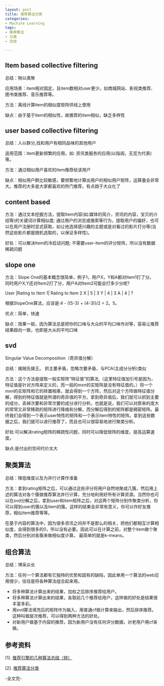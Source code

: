 ```yaml
---
layout: post
title: 推荐算法分类
categories:
- Machine Learning
tags:
- 推荐算法
- 分类
- 总结

---
```


## Item based collective filtering

总结：物以类聚

应用场景：item相对固定，且item数相对user更少。如商城网站、影视类推荐、图书类推荐、音乐推荐等。

方法：离线计算item的相似度矩阵供线上使用

缺点：由于基于item的相似性，故推荐的item相似，缺乏多样性
 
## user based collective filtering

总结：人以群分,找和用户有相同品味的其他用户

适用范围：item更新频繁的应用，如: 资讯类服务的应用(以指阅，无觅为代表)等。

方法：通过相似用户喜欢的item推荐给该用户

缺点：相似用户群比较敏感，要频繁地计算出用户的相似用户矩阵，运算量会非常大。推荐的大多是大家都喜欢的热门推荐，有点趋于大众化了
  
## content based

方法：通过文本挖掘方法，提取Item内容(如:媒体的简介，资讯的内容，宝贝的介绍等)的关键词计算相似度; 通过用户的浏览或搜索等行为，提取用户的偏好，也可以在用户注册时显式获取，如让他选择感兴趣的主题或是对看过的影片打分等(当然这些影片都是随机选取的，以保证多样性)。

好处：可以解决Item的冷启动问题; 不需要user-item的评分矩阵，所以没有数据稀疏问题
   
## slope one

方法：Slope One的基本概念很简单，例子1，用户X，Y和A都对Item1打了分。 同时用户X,Y还对Item2打了分，用户A对Item2可能会打多少分呢?

User |Rating to Item 1|    Rating to Item 2
   X |   5 |  3
   Y |   4 |  3
   A |   4 |  ?

根据SlopeOne算法，应该是:4 - ((5-3) + (4-3))/2 = 2。5。

优点：简单，快速

缺点：效果一般，因为算法总是把你的口味与大众的平均口味作对等，容易让推荐结果趋向一致，也即是大从的平均口味
    
## svd

Singular Value Decomposition（奇异值分解）

总结：擒贼先擒王。 抓主要矛盾，忽略次要矛盾，与PCA(主成分分析)类似

方法：这个方法是提取一般实矩阵“特征值”的算法,（这里特征值加引号是因为，特征值是针对方阵来定义的，而一般的$mxn$的实矩阵是没有特征值的。）将一个$mxn$的实矩阵和它的转置相乘，就会得到一个方阵，然后对这个方阵做特征值分解，得到的特征值就是所谓的奇异值的平方。拿到奇异值后，我们就可以抓到主要的成分，丢掉次要和非常次要的成分进行分析。也就是说，我们可以对原来的庞大的常常又非常稀疏的矩阵进行降维和分解，而分解后得到的矩阵都是稠密矩阵。最终我们会得到一个表示user特性的矩阵和一个表示item特性的矩阵。拿到这些数据之后，我们就可以进行推荐了，而且也可以很容易地进行聚类分析。

好处:可以解决rating矩阵的稀疏性问题，同时可以降低矩阵的维度，提高运算速度。

缺点:是付出的空间代价太大

     
## 聚类算法

总结：降低维度以及为并行计算作准备

方法：拿到rating矩阵之后，可以通过这些评分将用户自然地聚成几簇，然后用上述的算法对各个簇做推荐算法并行计算，充分地利用好所有计算资源。当然你也可以在svd分解之后，拿到user和item矩阵之后，对这两个矩阵分别作聚类分析，你可以得到user的簇以及item的簇。这样的结果会非常有意义，你可以作好友推荐，相似item推荐等等。

在基于内容的算法中，因为很多资讯之间并不是那么的相关，把他们都相互计算相似度，会得到很多的0，所以没有必要。因此可以在计算之前，对整个item做个聚类，然后分别对各簇来做相似度计算。
最简单的就是k-means。
      
## 组合算法

总结：博采众长

方法：任何一个算法都有它独特的优势和固有的缺陷，因此单用一个算法的web应用很少，往往是将各种算法组合起来用。

*   将多种算法计算出来的结果，加权之后排序推荐给用户。
*   将多种算法计算出来的结果，各取前几个推荐给用户，这样做的好处是结果很丰富多彩。
*   用svd算法填充后的矩阵作为输入，用普通cf做计算来输出，然后排序推荐。这种叫做层次推荐，可以得到两种方法的好处。
*   对新用户做基于内容的推荐，因为新用户没有任何评分数据，对老用户用cf来做。

## 参考资料

 [1]. [推荐引擎的几种算法总结（转）](http://eric-gcm.iteye.com/blog/1940273)

 [2]. [推荐算法分类](http://blog.csdn.net/wolfguypan/article/details/12587731)

-全文完-

